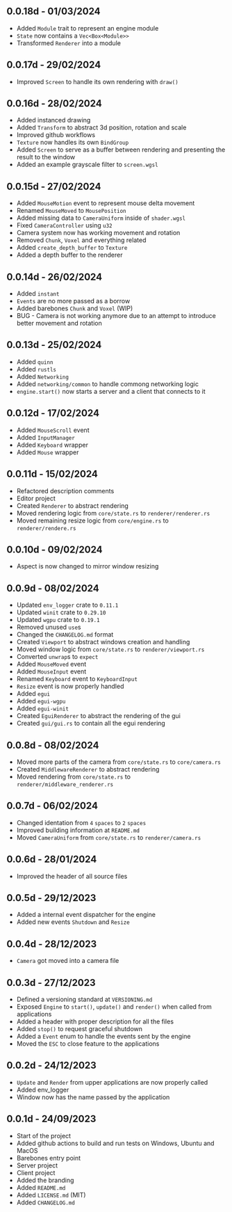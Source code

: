 ## 0.0.18d - 01/03/2024

- Added `Module` trait to represent an engine module
- `State` now contains a `Vec<Box<Module>>`
- Transformed `Renderer` into a module

## 0.0.17d - 29/02/2024

- Improved `Screen` to handle its own rendering with `draw()`

## 0.0.16d - 28/02/2024

- Added instanced drawing
- Added `Transform` to abstract 3d position, rotation and scale
- Improved github workflows
- `Texture` now handles its own `BindGroup`
- Added `Screen` to serve as a buffer between rendering and presenting the result to the window
- Added an example grayscale filter to `screen.wgsl`

## 0.0.15d - 27/02/2024

- Added `MouseMotion` event to represent mouse delta movement
- Renamed `MouseMoved` to `MousePosition`
- Added missing data to `CameraUniform` inside of `shader.wgsl`
- Fixed `CameraController` using `u32`
- Camera system now has working movement and rotation
- Removed `Chunk`, `Voxel` and everything related
- Added `create_depth_buffer` to `Texture`
- Added a depth buffer to the renderer

## 0.0.14d - 26/02/2024

- Added `instant`
- `Events` are no more passed as a borrow
- Added barebones `Chunk` and `Voxel` (WIP)
- BUG - Camera is not working anymore due to an attempt to introduce better movement and rotation

## 0.0.13d - 25/02/2024

- Added `quinn`
- Added `rustls`
- Added `Networking`
- Added `networking/common` to handle commong networking logic
- `engine.start()` now starts a server and a client that connects to it

## 0.0.12d - 17/02/2024

- Added `MouseScroll` event
- Added `InputManager`
- Added `Keyboard` wrapper
- Added `Mouse` wrapper

## 0.0.11d - 15/02/2024

- Refactored description comments
- Editor project
- Created `Renderer` to abstract rendering
- Moved rendering logic from `core/state.rs` to `renderer/renderer.rs`
- Moved remaining resize logic from `core/engine.rs` to `renderer/rendere.rs`

## 0.0.10d - 09/02/2024

- Aspect is now changed to mirror window resizing

## 0.0.9d - 08/02/2024

- Updated `env_logger` crate to `0.11.1`
- Updated `winit` crate to `0.29.10`
- Updated `wgpu` crate to `0.19.1`
- Removed unused `use`s
- Changed the `CHANGELOG.md` format
- Created `Viewport` to abstract windows creation and handling
- Moved window logic from `core/state.rs` to `renderer/viewport.rs`
- Converted `unwrap`s to `expect`
- Added `MouseMoved` event
- Added `MouseInput` event
- Renamed `Keyboard` event to `KeyboardInput`
- `Resize` event is now properly handled
- Added `egui`
- Added `egui-wgpu`
- Added `egui-winit`
- Created `EguiRenderer` to abstract the rendering of the gui
- Created `gui/gui.rs` to contain all the egui rendering

## 0.0.8d - 08/02/2024

- Moved more parts of the camera from `core/state.rs` to `core/camera.rs`
- Created `MiddlewareRenderer` to abstract rendering
- Moved rendering from `core/state.rs` to `renderer/middleware_renderer.rs`

## 0.0.7d - 06/02/2024

- Changed identation from `4` `spaces` to `2` `spaces`
- Improved building information at `README.md`
- Moved `CameraUniform` from `core/state.rs` to `renderer/camera.rs`

## 0.0.6d - 28/01/2024

- Improved the header of all source files

## 0.0.5d - 29/12/2023

- Added a internal event dispatcher for the engine
- Added new events `Shutdown` and `Resize`

## 0.0.4d - 28/12/2023

- `Camera` got moved into a camera file

## 0.0.3d - 27/12/2023

- Defined a versioning standard at `VERSIONING.md`
- Exposed `Engine` to `start()`, `update()` and `render()` when called from applications
- Added a header with proper description for all the files
- Added `stop()` to request graceful shutdown
- Added a `Event` enum to handle the events sent by the engine
- Moved the `ESC` to close feature to the applications

## 0.0.2d - 24/12/2023

- `Update` and `Render` from upper applications are now properly called
- Added env_logger
- Window now has the name passed by the application

## 0.0.1d - 24/09/2023
- Start of the project
- Added github actions to build and run tests on Windows, Ubuntu and MacOS
- Barebones entry point
- Server project
- Client project
- Added the branding
- Added `README.md`
- Added `LICENSE.md` (MIT)
- Added `CHANGELOG.md`
